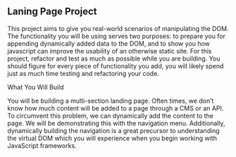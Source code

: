 ## Laning Page Project

This project aims to give you real-world scenarios of manipulating the DOM. The functionality you will be using serves two purposes: to prepare you for appending dynamically added data to the DOM, and to show you how javascript can improve the usability of an otherwise static site.
For this project, refactor and test as much as possible while you are building. You should figure for every piece of functionality you add, you will likely spend just as much time testing and refactoring your code.

What You Will Build

You will be building a multi-section landing page. Often times, we don’t know how much content will be added to a page through a CMS or an API. To circumvent this problem, we can dynamically add the content to the page. We will be demonstrating this with the navigation menu. Additionally, dynamically building the navigation is a great precursor to understanding the virtual DOM which you will experience when you begin working with JavaScript frameworks.
